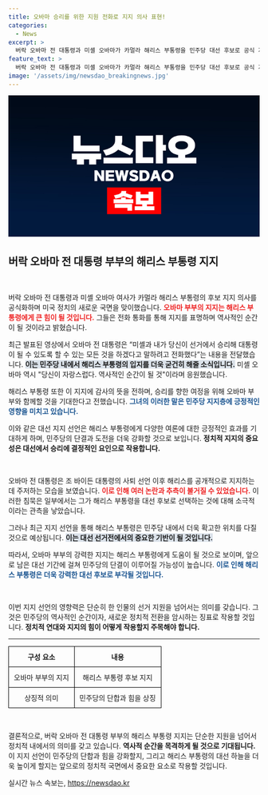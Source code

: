 ```yaml
---
title: 오바마 승리를 위한 지원 전화로 지지 의사 표현!
categories:
  - News
excerpt: >
  버락 오바마 전 대통령과 미셸 오바마가 카멀라 해리스 부통령을 민주당 대선 후보로 공식 지지하며 역사적인 순간을 예고했다. 과연 이 지지표명이 해리스의 대선 캠페인에 어떤 영향을 미칠지 주목된다! 클릭하면 더 많은 소식을 확인하세요!
feature_text: >
  버락 오바마 전 대통령과 미셸 오바마가 카멀라 해리스 부통령을 민주당 대선 후보로 공식 지지하며 역사적인 순간을 예고했다. 과연 이 지지표명이 해리스의 대선 캠페인에 어떤 영향을 미칠지 주목된다! 클릭하면 더 많은 소식을 확인하세요!
image: '/assets/img/newsdao_breakingnews.jpg'
---
```


<p><img src="/assets/img/newsdao_breakingnews.jpg" alt="koreaapp 속보" /></p>

<h2 data-ke-size="size26">버락 오바마 전 대통령 부부의 해리스 부통령 지지</h2>

<p data-ke-size="size16">&nbsp;</p>

<p>버락 오바마 전 대통령과 미셸 오바마 여사가 카멀라 해리스 부통령의 후보 지지 의사를 공식화하며 미국 정치의 새로운 국면을 맞이했습니다. <b><span style="color: #ee2323;">오바마 부부의 지지는 해리스 부통령에게 큰 힘이 될 것입니다.</span></b> 그들은 전화 통화를 통해 지지를 표명하며 역사적인 순간이 될 것이라고 밝혔습니다. </p>

<p>최근 발표된 영상에서 오바마 전 대통령은 “미셸과 내가 당신이 선거에서 승리해 대통령이 될 수 있도록 할 수 있는 모든 것을 하겠다고 말하려고 전화했다”는 내용을 전달했습니다. <b><span style="background-color: #21538527;">이는 민주당 내에서 해리스 부통령의 입지를 더욱 굳건히 해줄 소식입니다.</span></b> 미셸 오바마 역시 "당신이 자랑스럽다. 역사적인 순간이 될 것"이라며 응원했습니다. </p>

<p>해리스 부통령 또한 이 지지에 감사의 뜻을 전하며, 승리를 향한 여정을 위해 오바마 부부와 함께할 것을 기대한다고 전했습니다. <b><span style="color: #1a5490;">그녀의 이러한 말은 민주당 지지층에 긍정적인 영향을 미치고 있습니다.</span></b> </p>

<p>이와 같은 대선 지지 선언은 해리스 부통령에게 다양한 여론에 대한 긍정적인 효과를 기대하게 하며, 민주당의 단결과 도전을 더욱 강화할 것으로 보입니다. <b>정치적 지지의 중요성은 대선에서 승리에 결정적인 요인으로 작용합니다.</b></p>

<p data-ke-size="size16">&nbsp;</p>

<p>오바마 전 대통령은 조 바이든 대통령의 사퇴 선언 이후 해리스를 공개적으로 지지하는 데 주저하는 모습을 보였습니다. <b><span style="color: #ee2323;">이로 인해 여러 논란과 추측이 불거질 수 있었습니다.</span></b> 이러한 침묵은 일부에서는 그가 해리스 부통령을 대선 후보로 선택하는 것에 대해 소극적이라는 관측을 낳았습니다. </p>

<p>그러나 최근 지지 선언을 통해 해리스 부통령은 민주당 내에서 더욱 확고한 위치를 다질 것으로 예상됩니다. <b><span style="background-color: #21538527;">이는 대선 선거전에서의 중요한 기반이 될 것입니다.</span></b> </p>

<p>따라서, 오바마 부부의 강력한 지지는 해리스 부통령에게 도움이 될 것으로 보이며, 앞으로 남은 대선 기간에 걸쳐 민주당의 단결이 이루어질 가능성이 높습니다. <b><span style="color: #1a5490;">이로 인해 해리스 부통령은 더욱 강력한 대선 후보로 부각될 것입니다.</span></b></p>

<p data-ke-size="size16">&nbsp;</p>

<p>이번 지지 선언의 영향력은 단순히 한 인물의 선거 지원을 넘어서는 의미를 갖습니다. 그것은 민주당의 역사적인 순간이자, 새로운 정치적 전환을 암시하는 징표로 작용할 것입니다. <b>정치적 연대와 지지의 힘이 어떻게 작용할지 주목해야 합니다.</b></p>

<hr>

<table style="width: 100%; border-collapse: collapse;">
  <tr>
    <th style="text-align: center; border: 1px solid #000; padding: 10px;"><b>구성 요소</b></th>
    <th style="text-align: center; border: 1px solid #000; padding: 10px;"><b>내용</b></th>
  </tr>
  <tr>
    <td style="text-align: center; border: 1px solid #000; padding: 10px;">오바마 부부의 지지</td>
    <td style="text-align: center; border: 1px solid #000; padding: 10px;">해리스 부통령 후보 지지</td>
  </tr>
  <tr>
    <td style="text-align: center; border: 1px solid #000; padding: 10px;">상징적 의미</td>
    <td style="text-align: center; border: 1px solid #000; padding: 10px;">민주당의 단합과 힘을 상징</td>
  </tr>
</table>

<p data-ke-size="size16">&nbsp;</p>

<p>결론적으로, 버락 오바마 전 대통령 부부의 해리스 부통령 지지는 단순한 지원을 넘어서 정치적 내에서의 의미를 갖고 있습니다. <b>역사적 순간을 목격하게 될 것으로 기대됩니다.</b> 이 지지 선언이 민주당의 단합과 힘을 강화할지, 그리고 해리스 부통령의 대선 하늘을 더욱 높이게 할지는 앞으로의 정치적 국면에서 중요한 요소로 작용할 것입니다.</p>
실시간 뉴스 속보는, <a href="https://newsdao.kr" rel="dofollow">https://newsdao.kr</a>


